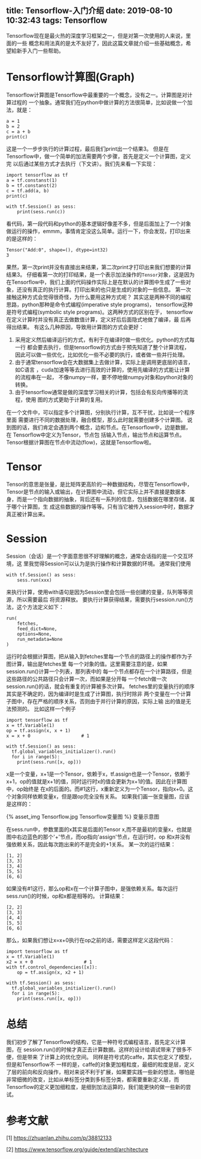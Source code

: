 title: Tensorflow-入门介绍
date: 2019-08-10 10:32:43
tags: Tensorflow
---

Tensorflow现在是最火热的深度学习框架之一，但是对第一次使用的人来说，里面的一些
概念和用法真的是太不友好了，因此这篇文章就介绍一些基础概念，希望給新手入门一些帮助。

# Tensorflow计算图(Graph)
Tensorflow计算图是Tensorflow中最重要的一个概念，没有之一。计算图是对计算过程的
一个抽象。通常我们在python中做计算的方法很简单，比如说做一个加法，就是：
```
a = 1
b = 2
c = a + b
print(c)
```
这是一个一步步执行的计算过程，最后我们print出一个结果3。
但是在Tensorflow中，做一个简单的加法需要两个步骤，首先是定义一个计算图，定义完
以后通过某些方式才去执行（下文讲）。我们先来看一下实现：
```
import tensorflow as tf
a = tf.constanst(1)
b = tf.constanst(2)
c = tf.add(a, b)
print(c)

with tf.Session() as sess:
    print(sess.run(c))
```
看代码，第一段代码和python的基本逻辑好像差不多，但是后面加上了一个对象做运行的操作，emmm，事情肯定没这么简单。运行一下，你会发现，打印出来的是这样的：
```
Tensor("Add:0", shape=(), dtype=int32)
3
```
果然，第一次print并没有直接出来结果，第二次print才打印出来我们想要的计算结果3。
仔细看第一次的打印结果，是一个表示加法操作的`Tensor`对象，这是因为在Tensorflow中，我们上面的代码操作实际上是在默认的计算图中生成了一些对象，还没有真正的执行计算。打印出来的也只是生成的对象的一些信息。
第一次接触这种方式会觉得很奇怪，为什么要用这种方式呢？
其实这是两种不同的编程思路，python那种是命令式编程(imperative style programs)，
tensorflow这种是符号式编程(symbolic style programs)。这两种方式的区别在于，
tensorflow在定义计算时并没有真正去做数值计算，定义好后后面隐式地做了编译，最
后再得出结果。
有这么几种原因，导致用计算图的方式会更好：
1. 采用定义然后编译运行的方式，有利于在编译时做一些优化。python的方式每一行
   都会要去执行，但是tensorflow的方式由于预先知道了整个计算流程，因此可以做一些优化，比如优化一些不必要的执行，或者做一些并行处理。
2. 由于通常tensorflow会在大数据集上去做计算，实际上是调用更底层的语言，如C语言
   ，cuda加速等等去进行高效的计算的，使用先编译的方式能让计算的流程串在一起，
   不像numpy一样，要不停地做numpy对象和python对象的转换。
3. 由于tensorflow通常是做的深度学习相关的计算，包括会有反向传播等的流程，使用
   图的方式更助于计算的复用。

在一个文件中，可以指定多个计算图，分别执行计算，互不干扰，比如说一个程序里面
需要进行不同的数据处理，融合模型，那么此时就需要创建多个计算图。
说到图的话，我们肯定会遇到两个概念，边和节点。在Tensorflow中，边是数据，在
Tensorflow中定义为Tensor，节点包
括输入节点，输出节点和运算节点。Tensor根据计算图在节点中流动(flow)，这就是Tensorflow啦。

# Tensor
Tensor的意思是张量，是比矩阵更高阶的一种数据结构，尽管在Tensorflow中，
Tensor是节点的输入或输出，在计算图中流动，但它实际上并不直接是数据本身，而是一个指向数据的抽象，背后还有一系列的信息，包括数据在哪里存储，属于哪个计算图，生
成这些数据的操作等等。只有当它被传入session中时，数据才真正被计算出来。

# Session
Session（会话）是一个字面意思很不好理解的概念，通常会话指的是一个交互环境，这
里我觉得Session可以认为是执行操作和计算数据的环境。
通常我们使用
```
with tf.Session() as sess:
    sess.run(xxx)
```
来执行计算，使用with语句是因为Session里会包括一些创建的变量，队列等等资源，所以需要最后
将资源释放。
要执行计算获得结果，需要执行session.run()方法，这个方法定义如下：
```
run(
    fetches,
    feed_dict=None,
    options=None,
    run_metadata=None
)
```
运行时会根据计算图，把从输入到fetches里每一个节点的路径上的操作都作为子图计算，输出是fetches里
每一个对象的值。这里需要注意的是，如果session.run()计算一个列表，那列表中的
每一个节点都存在一个计算路径，但是这些路径的公共路径只会计算一次，而如果是分开每
一个fetch做一次session.run()的话，就会有重复的计算被多次计算。
fetches里的变量执行的顺序其实是不确定的，因为编译时是生成了计算图，执行时除非
两个变量在一个计算子图中，存在严格的顺序关系，否则由于并行计算的原因，实际上输
出的值是无法预测的。
比如这样一个例子
```
import tensorflow as tf
x = tf.Variable(1)
op = tf.assign(x, x + 1)
x = x + 0                   # 1

with tf.Session() as sess:
  tf.global_variables_initializer().run()
  for i in range(5):
    print(sess.run([x, op]))
```
x是一个变量，x+1是一个Tensor，依赖于x，tf.assign也是一个Tensor，依赖于x+1，op的值就是x+1的值，同时运行时x的值会更新为x+1的值。因此在计算图中，op始终是
在x的后面的。而#1这行，x重新定义为一个Tensor，指向x+0。这个对象同样依赖变量x，但是跟op完全没有关系。
如果我们画一张变量图，应该是这样的：

{% asset_img Tensorflow.jpg Tensorflow变量图 %}
变量示意图

在sess.run中，参数里面的x其实是后面的Tensor x,而不是最初的变量x，也就是图中右边蓝色的那个'+'节点，而op指向'assign'节点，在运行时，op
和x并没有强依赖关系，因此每次跑出来的不是完全的+1关系。
某一次的运行结果：
```
[1, 2]
[3, 3]
[3, 4]
[5, 5]
[6, 6]
```
如果没有#1这行，那么op和x在一个计算子图中，是强依赖关系。每次运行sess.run()的时候，op和x都是相等的。
计算结果：
```
[2, 2]
[3, 3]
[4, 4]
[5, 5]
[6, 6]
```
那么，如果我们想让x=x+0执行在op之前的话，需要这样定义这段代码：
```
import tensorflow as tf
x = tf.Variable(1)
x2 = x + 0                   # 1
with tf.control_dependencies([x]):
    op = tf.assign(x, x2 + 1)

with tf.Session() as sess:
  tf.global_variables_initializer().run()
  for i in range(5):
    print(sess.run([x, op]))
```


# 总结
我们初步了解了Tensorflow的结构，它是一种符号式编程语言，首先定义计算图，在
session.run()的时候才真正去计算数据。这样的设计给调试带来了很多不便，但是带来
了计算上的优化空间。
同样是符号式的caffe，其实也定义了模型，但是和Tensorflow不
一样的是，caffe的对象更加粗粒度，最细的粒度是层，定义了层的前向和反向操作，相对来说不利于扩展，如果要实践一些新的想法，哪怕是非常细微的改变，比如从单标签分类到多标签分类，都需要重新定义层，而
Tensorflow的定义更加细粒度，是细到加法运算的，我们能更快的做一些新的尝试。

# 参考文献
[1] https://zhuanlan.zhihu.com/p/38812133

[2] https://www.tensorflow.org/guide/extend/architecture
